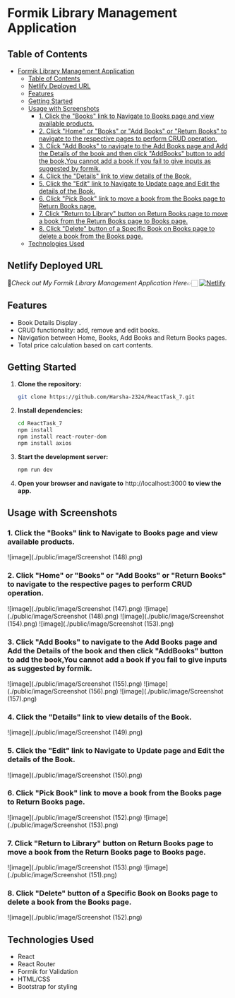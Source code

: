 # Formik Library Management Application

## Table of Contents

- [Formik Library Management Application](#formik-library-management-application)
  - [Table of Contents](#table-of-contents)
  - [Netlify Deployed URL](#netlify-deployed-url)
  - [Features](#features)
  - [Getting Started](#getting-started)
  - [Usage with Screenshots](#usage-with-screenshots)
    - [1. Click the "Books" link to Navigate to Books page and view available products.](#1-click-the-books-link-to-navigate-to-books-page-and-view-available-products)
    - [2. Click "Home" or "Books" or "Add Books" or "Return Books" to navigate to the respective pages to perform CRUD operation.](#2-click-home-or-books-or-add-books-or-return-books-to-navigate-to-the-respective-pages-to-perform-crud-operation)
    - [3. Click "Add Books" to navigate to the Add Books page and Add the Details of the book and then click "AddBooks" button to add the book,You cannot add a book if you fail to give inputs as suggested by formik.](#3-click-add-books-to-navigate-to-the-add-books-page-and-add-the-details-of-the-book-and-then-click-addbooks-button-to-add-the-bookyou-cannot-add-a-book-if-you-fail-to-give-inputs-as-suggested-by-formik)
    - [4. Click the "Details" link to view details of the Book.](#4-click-the-details-link-to-view-details-of-the-book)
    - [5. Click the "Edit" link to Navigate to Update page and Edit the details of the Book.](#5-click-the-edit-link-to-navigate-to-update-page-and-edit-the-details-of-the-book)
    - [6. Click "Pick Book" link to move a book from the Books page to Return Books page.](#6-click-pick-book-link-to-move-a-book-from-the-books-page-to-return-books-page)
    - [7. Click "Return to Library" button on Return Books page to move a book from the Return Books page to Books page.](#7-click-return-to-library-button-on-return-books-page-to-move-a-book-from-the-return-books-page-to-books-page)
    - [8. Click "Delete" button of a Specific Book on Books page to delete a book from the Books page.](#8-click-delete-button-of-a-specific-book-on-books-page-to-delete-a-book-from-the-books-page)
  - [Technologies Used](#technologies-used)
 
## Netlify Deployed URL

🔸*Check out My Formik Library Management Application Here*👉🏻 [![Netlify](https://img.shields.io/badge/netlify-%23000000.svg?style=for-the-badge&logo=netlify&logoColor=#00C7B7)](https://formik-validation-react-task-7.netlify.app/)

## Features

- Book Details Display .
- CRUD functionality: add, remove and edit books.
- Navigation between Home, Books, Add Books and Return Books pages.
- Total price calculation based on cart contents.

## Getting Started

1. **Clone the repository:**

   ```bash
   git clone https://github.com/Harsha-2324/ReactTask_7.git

   ```

2. **Install dependencies:**

   ```bash
   cd ReactTask_7
   npm install 
   npm install react-router-dom
   npm install axios

   ```

3. **Start the development server:**

   ```bash
   npm run dev
   
   ```

4. **Open your browser and navigate to** http://localhost:3000 **to view the app.**

## Usage with Screenshots

### 1. Click the "Books" link to Navigate to Books page and view available products.
 ![image](./public/image/Screenshot (148).png)

### 2. Click "Home" or "Books" or "Add Books" or "Return Books" to navigate to the respective pages to perform CRUD operation.
 ![image](./public/image/Screenshot (147).png)
 ![image](./public/image/Screenshot (148).png)
 ![image](./public/image/Screenshot (154).png)
 ![image](./public/image/Screenshot (153).png)

### 3. Click "Add Books" to navigate to the Add Books page and Add the Details of the book and then click "AddBooks" button to add the book,You cannot add a book if you fail to give inputs as suggested by formik.  
![image](./public/image/Screenshot (155).png)
![image](./public/image/Screenshot (156).png)
![image](./public/image/Screenshot (157).png)

### 4. Click the "Details" link to view details of the Book.
 ![image](./public/image/Screenshot (149).png)
 
### 5. Click the "Edit" link to Navigate to Update page and Edit the details of the Book.
 ![image](./public/image/Screenshot (150).png)
  
### 6. Click "Pick Book" link to move a book from the Books page to Return Books page.
 ![image](./public/image/Screenshot (152).png)
 ![image](./public/image/Screenshot (153).png)

### 7. Click "Return to Library" button on Return Books page to move a book from the Return Books page to Books page.
 ![image](./public/image/Screenshot (153).png)
 ![image](./public/image/Screenshot (151).png)

### 8. Click "Delete" button of a Specific Book on Books page to delete a book from the Books page.
 ![image](./public/image/Screenshot (152).png)

## Technologies Used

- React
- React Router
- Formik for Validation
- HTML/CSS
- Bootstrap for styling